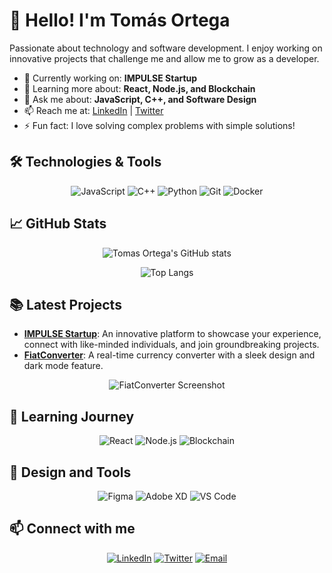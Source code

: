 # 👋 Hello! I'm Tomás Ortega

Passionate about technology and software development. I enjoy working on innovative projects that challenge me and allow me to grow as a developer.

- 🔭 Currently working on: **IMPULSE Startup**
- 🌱 Learning more about: **React, Node.js, and Blockchain**
- 💬 Ask me about: **JavaScript, C++, and Software Design**
- 📫 Reach me at: [LinkedIn](https://www.linkedin.com/in/tu-linkedin) | [Twitter](https://twitter.com/tu-twitter)
- ⚡ Fun fact: I love solving complex problems with simple solutions!

## 🛠️ Technologies & Tools

<p align="center">
  <img src="https://img.shields.io/badge/JavaScript-F7DF1E?style=for-the-badge&logo=javascript&logoColor=black" alt="JavaScript">
  <img src="https://img.shields.io/badge/C++-00599C?style=for-the-badge&logo=c%2B%2B&logoColor=white" alt="C++">
  <img src="https://img.shields.io/badge/Python-3776AB?style=for-the-badge&logo=python&logoColor=white" alt="Python">
  <img src="https://img.shields.io/badge/Git-F05032?style=for-the-badge&logo=git&logoColor=white" alt="Git">
  <img src="https://img.shields.io/badge/Docker-2496ED?style=for-the-badge&logo=docker&logoColor=white" alt="Docker">
</p>

## 📈 GitHub Stats

<p align="center">
  <img src="https://github-readme-stats.vercel.app/api?username=tomasortega&show_icons=true&theme=radical" alt="Tomas Ortega's GitHub stats">
</p>

<p align="center">
  <img src="https://github-readme-stats.vercel.app/api/top-langs/?username=tomasortega&layout=compact&theme=radical" alt="Top Langs">
</p>

## 📚 Latest Projects

- **[IMPULSE Startup](https://github.com/tomasortega/IMPULSE)**: An innovative platform to showcase your experience, connect with like-minded individuals, and join groundbreaking projects.
- **[FiatConverter](https://github.com/tomasortega/FiatConverter)**: A real-time currency converter with a sleek design and dark mode feature.

<p align="center">
  <img src="https://github.com/tortegaf/ScrabbleHelper/assets/124638175/3ded8743-f30a-47e2-96a3-80b08dc58a77" alt="FiatConverter Screenshot">
</p>

## 🌱 Learning Journey

<p align="center">
  <img src="https://img.shields.io/badge/React-61DAFB?style=for-the-badge&logo=react&logoColor=black" alt="React">
  <img src="https://img.shields.io/badge/Node.js-339933?style=for-the-badge&logo=nodedotjs&logoColor=white" alt="Node.js">
  <img src="https://img.shields.io/badge/Blockchain-121D33?style=for-the-badge&logo=blockchaindotcom&logoColor=white" alt="Blockchain">
</p>

## 🎨 Design and Tools

<p align="center">
  <img src="https://img.shields.io/badge/Figma-F24E1E?style=for-the-badge&logo=figma&logoColor=white" alt="Figma">
  <img src="https://img.shields.io/badge/Adobe%20XD-FF61F6?style=for-the-badge&logo=adobexd&logoColor=white" alt="Adobe XD">
  <img src="https://img.shields.io/badge/Visual%20Studio%20Code-0078D4?style=for-the-badge&logo=visualstudiocode&logoColor=white" alt="VS Code">
</p>

## 📫 Connect with me

<p align="center">
  <a href="https://www.linkedin.com/in/tu-linkedin"><img src="https://img.shields.io/badge/LinkedIn-0A66C2?style=for-the-badge&logo=linkedin&logoColor=white" alt="LinkedIn"></a>
  <a href="https://twitter.com/tu-twitter"><img src="https://img.shields.io/badge/Twitter-1DA1F2?style=for-the-badge&logo=twitter&logoColor=white" alt="Twitter"></a>
  <a href="mailto:tomas_ortega@javeriana.edu.co"><img src="https://img.shields.io/badge/Email-D14836?style=for-the-badge&logo=gmail&logoColor=white" alt="Email"></a>
</p>
